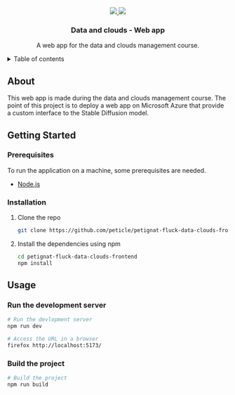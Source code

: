 <!-- Project shields -->
<div align="center">
  <a href="https://www.nodejs.org/">
    <img src="https://img.shields.io/badge/node-v19.9.0-informational?style=flat-square">
  </a>
  <a href="https://www.vuejs.org/">
    <img src="https://img.shields.io/badge/vue-v3.2.47-informational?style=flat-square">
  </a>
</div>

<!-- Project title -->
<div align="center">
  <h3>Data and clouds - Web app</h3>
  <p>A web app for the data and clouds management course.</p>
</div>

<!-- Table of contents -->
<details>
  <summary>Table of contents</summary>
  <ol>
    <li><a href="#about">About</a></li>
    <li>
      <a href="#getting-started">Getting started</a>
      <ul>
        <li><a href="#prerequisites">Prerequisites</a></li>
        <li><a href="#installation">Installation</a></li>
      </ul>
    </li>
    <li>
      <a href="#usage">Usage</a>
      <ul>
        <li><a href="#run-the-development-server">Run the development server</a></li>
        <li><a href="#build-the-project">Build the project</a></li>
      </ul>
    </li>
  </ol>
</details>

## About

This web app is made during the data and clouds management course.
The point of this project is to deploy a web app on Microsoft Azure that provide a custom interface to the Stable Diffusion model.

## Getting Started

### Prerequisites

To run the application on a machine, some prerequisites are needed.

* [Node.js](https://www.nodejs.org/)

### Installation

1. Clone the repo
   ```sh
   git clone https://github.com/peticle/petignat-fluck-data-clouds-frontend.git
   ```
2. Install the dependencies using npm
   ```sh
   cd petignat-fluck-data-clouds-frontend
   npm install
   ```

## Usage

### Run the development server

```sh
# Run the devlopment server
npm run dev

# Access the URL in a browser
firefox http://localhost:5173/
```

### Build the project

```sh
# Build the project
npm run build
```

